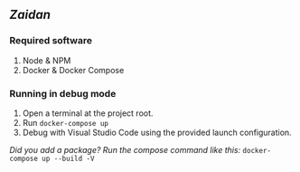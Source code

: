 ## *Zaidan*
### Required software
1. Node & NPM
2. Docker & Docker Compose

### Running in debug mode
1. Open a terminal at the project root.
2. Run `docker-compose up`
3. Debug with Visual Studio Code using the provided launch configuration.

*Did you add a package? Run the compose command like this:* `docker-compose up --build -V`